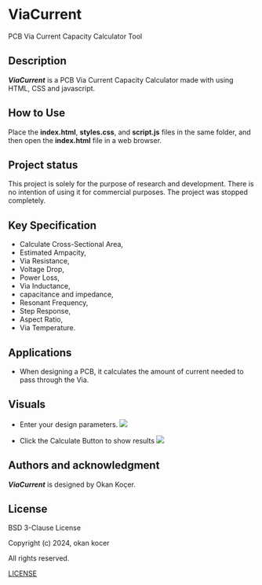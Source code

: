 # ViaCurrent
PCB Via Current Capacity Calculator Tool

## Description

***ViaCurrent*** is a PCB Via Current Capacity Calculator made with using HTML, CSS and javascript.

## How to Use

Place the **index.html**, **styles.css**, and **script.js** files in the same folder, and then open the **index.html** file in a web browser.

## Project status

  This project is solely for the purpose of research and development. There is no intention of using it for commercial purposes. The project was stopped completely.  

## Key Specification

- Calculate Cross-Sectional Area,
- Estimated Ampacity,
- Via Resistance,
- Voltage Drop,
- Power Loss,
- Via Inductance,
- capacitance and impedance,
- Resonant Frequency,
- Step Response,
- Aspect Ratio,
- Via Temperature.

## Applications

- When designing a PCB, it calculates the amount of current needed to pass through the Via.
	
## Visuals

- Enter your design parameters.
  ![](https://github.com/user-attachments/assets/2bb7c309-0625-4f4e-80ff-35da18154707)
  
- Click the Calculate Button to show results
  ![](https://github.com/user-attachments/assets/73e4c4f2-b947-47f7-8b34-90b982e4181f)
  
## Authors and acknowledgment

***ViaCurrent*** is designed by Okan Koçer.

## License
	
BSD 3-Clause License
	
Copyright (c) 2024, okan kocer
	
All rights reserved.
	
[LICENSE](LICENSE)
